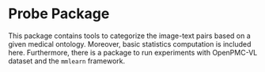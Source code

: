 # Probe Package

This package contains tools to categorize the image-text pairs based on a given medical ontology.
Moreover, basic statistics computation is included here.
Furthermore, there is a package to run experiments with OpenPMC-VL dataset and the `mmlearn` framework.
